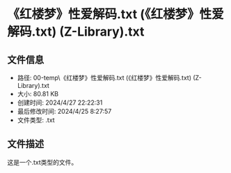 ﻿# 《红楼梦》性爱解码.txt (《红楼梦》性爱解码.txt) (Z-Library).txt

## 文件信息
- 路径: 00-temp\《红楼梦》性爱解码.txt (《红楼梦》性爱解码.txt) (Z-Library).txt
- 大小: 80.81 KB
- 创建时间: 2024/4/27 22:22:31
- 最后修改时间: 2024/4/25 8:27:57
- 文件类型: .txt

## 文件描述
这是一个.txt类型的文件。

